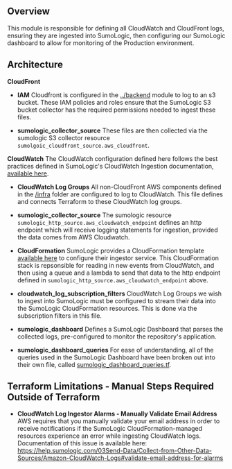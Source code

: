 ## Overview

This module is responsible for defining all CloudWatch and CloudFront logs, ensuring they are ingested into SumoLogic, then configuring our SumoLogic dashboard to allow for monitoring of the Production environment.

## Architecture
**CloudFront**
* **IAM**
Cloudfront is configured in the [../backend](../backend) module to log to an s3 bucket.  These IAM policies and roles ensure that the SumoLogic S3 bucket collector has the required permissions needed to ingest these files.

* **sumologic_collector_source**
  These files are then collected via the sumologic S3 collector resource `sumolgoic_cloudfront_source.aws_cloudfront`.

**CloudWatch**
The CloudWatch configuration defined here follows the best practices defined in SumoLogic's CloudWatch Ingestion documentation, [available here](https://help.sumologic.com/03Send-Data/Collect-from-Other-Data-Sources/Amazon-CloudWatch-Logs#validate-email-address-for-alarms).

* **CloudWatch Log Groups**
All non-CloudFront AWS components defined in the [/infra](../../) folder are configured to log to CloudWatch.  This file defines and connects Terraform to these CloudWatch log groups.

* **sumologic_collector_source**
The sumologic resource `sumologic_http_source.aws_cloudwatch_endpoint` defines an http endpoint which will receive logging statements for ingestion, provided the data comes from AWS Cloudwatch.

* **CloudFormation**
SumoLogic provides a CloudFormation template [available here](https://help.sumologic.com/03Send-Data/Collect-from-Other-Data-Sources/Amazon-CloudWatch-Logs) to configure their ingestor service.  This CloudFormation stack is repsonsible for reading in new events from CloudWatch, and then using a queue and a lambda to send that data to the http endpoint defined in `sumologic_http_source.aws_cloudwatch_endpoint` above.

* **cloudwatch_log_subscription_filters**
CloudWatch Log Groups we wish to ingest into SumoLogic must be configured to stream their data into the SumoLogic CloudFormation resources.  This is done via the subscription filters in this file.

* **sumologic_dashboard**
Defines a SumoLogic Dashboard that parses the collected logs, pre-configured to monitor the repository's application.

* **sumologic_dashboard_queries**
For ease of understanding, all of the queries used in the SumoLogic Dashboard have been broken out into their own file, called [sumologic_dashboard_queries.tf](sumologic_dashboard_queries.tf).

## Terraform Limitations - Manual Steps Required Outside of Terraform
* **CloudWatch Log Ingestor Alarms - Manually Validate Email Address**
AWS requires that you manually validate your email address in order to receive notifications if the SumoLogic CloudFormation-managed resources experience an error while ingesting CloudWatch logs.  Documentation of this issue is available here: https://help.sumologic.com/03Send-Data/Collect-from-Other-Data-Sources/Amazon-CloudWatch-Logs#validate-email-address-for-alarms